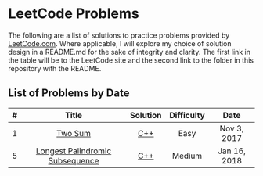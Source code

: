 # LeetCode Problems

The following are a list of solutions to practice problems provided by [LeetCode.com](https://leetcode.com/). Where applicable, I will explore my choice of solution design in a README.md for the sake of integrity and clarity. The first link in the table will be to the LeetCode site and the second link to the folder in this repository with the README.

## List of Problems by Date

| # | Title | Solution | Difficulty | Date |
|:-:|:-----:|:--------:|:----------:|:----:|
|1|[Two Sum](https://leetcode.com/problems/two-sum/description/) | [C++](https://github.com/bmmurthum/LeetCode-Problems/tree/master/Easy/Two-Sum) | Easy | Nov 3, 2017 |
|5|[Longest Palindromic Subsequence](https://leetcode.com/problems/longest-palindromic-substring/) | [C++](https://github.com/bmmurthum/LeetCode-Problems/tree/master/Medium/Longest-Palindromic-Substring) | Medium | Jan 16, 2018 |
